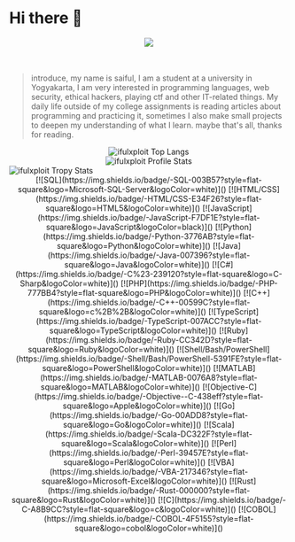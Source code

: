 
# Hi there 👋
<div align='center'>
  <img src="https://media.giphy.com/media/FWAcpJsFT9mvrv0e7a/giphy.gif" >
</div>
</br></br>

> introduce, my name is saiful, I am a student at a university in
> Yogyakarta, I am very interested in programming languages, web
> security, ethical hackers, playing ctf and other IT-related things. My
> daily life outside of my college assignments is reading articles about
> programming and practicing it, sometimes I also make small projects to
> deepen my understanding of what I learn. maybe that's all, thanks for
> reading.

<div align='center'>
    <img src="https://github-readme-stats.vercel.app/api/top-langs/?username=ifulxploit&theme=tokyonight&layout=compact&hide_border=true&bg_color=282A36&icon_color=686868&title_color=57c7ff&text_color=9aedfe" alt="ifulxploit Top Langs" />
</div>
<div align='center'>
    <img src="https://github-readme-stats.vercel.app/api?username=ifulxploit&show_icons=true&include_all_commits=true&hide_border=true&bg_color=282A36&icon_color=686868&title_color=57c7ff&text_color=9aedfe&custom_title=My+Github+Stats" alt="ifulxploit Profile Stats" />
</div>

<div>
        <img src="https://github-profile-trophy.vercel.app/?username=ifulxploit&theme=dracula&rank=S,AAA,AA,B,C,A&margin-w=10" alt="ifulxploit Tropy Stats" />
</div>


 <div align='center'>
[![SQL](https://img.shields.io/badge/-SQL-003B57?style=flat-square&logo=Microsoft-SQL-Server&logoColor=white)]()
[![HTML/CSS](https://img.shields.io/badge/-HTML/CSS-E34F26?style=flat-square&logo=HTML5&logoColor=white)]()
[![JavaScript](https://img.shields.io/badge/-JavaScript-F7DF1E?style=flat-square&logo=JavaScript&logoColor=black)]()
[![Python](https://img.shields.io/badge/-Python-3776AB?style=flat-square&logo=Python&logoColor=white)]()
[![Java](https://img.shields.io/badge/-Java-007396?style=flat-square&logo=Java&logoColor=white)]()
[![C#](https://img.shields.io/badge/-C%23-239120?style=flat-square&logo=C-Sharp&logoColor=white)]()
[![PHP](https://img.shields.io/badge/-PHP-777BB4?style=flat-square&logo=PHP&logoColor=white)]()
[![C++](https://img.shields.io/badge/-C++-00599C?style=flat-square&logo=c%2B%2B&logoColor=white)]()
[![TypeScript](https://img.shields.io/badge/-TypeScript-007ACC?style=flat-square&logo=TypeScript&logoColor=white)]()
[![Ruby](https://img.shields.io/badge/-Ruby-CC342D?style=flat-square&logo=Ruby&logoColor=white)]()
[![Shell/Bash/PowerShell](https://img.shields.io/badge/-Shell/Bash/PowerShell-5391FE?style=flat-square&logo=PowerShell&logoColor=white)]()
[![MATLAB](https://img.shields.io/badge/-MATLAB-0076A8?style=flat-square&logo=MATLAB&logoColor=white)]()
[![Objective-C](https://img.shields.io/badge/-Objective--C-438eff?style=flat-square&logo=Apple&logoColor=white)]()
[![Go](https://img.shields.io/badge/-Go-00ADD8?style=flat-square&logo=Go&logoColor=white)]()
[![Scala](https://img.shields.io/badge/-Scala-DC322F?style=flat-square&logo=Scala&logoColor=white)]()
[![Perl](https://img.shields.io/badge/-Perl-39457E?style=flat-square&logo=Perl&logoColor=white)]()
[![VBA](https://img.shields.io/badge/-VBA-217346?style=flat-square&logo=Microsoft-Excel&logoColor=white)]()
[![Rust](https://img.shields.io/badge/-Rust-000000?style=flat-square&logo=Rust&logoColor=white)]()
[![C](https://img.shields.io/badge/-C-A8B9CC?style=flat-square&logo=c&logoColor=white)]()
[![COBOL](https://img.shields.io/badge/-COBOL-4F5155?style=flat-square&logo=cobol&logoColor=white)]()

</div>
 
